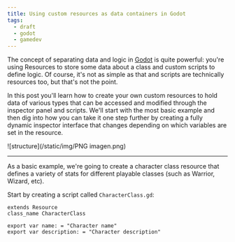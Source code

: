 ```yaml
---
title: Using custom resources as data containers in Godot
tags:
  - draft
  - godot
  - gamedev
---
```


The concept of separating data and logic in [Godot](https://godotengine.org/) is quite powerful: you're using Resources to store some data about a class and custom scripts to define logic. Of course, it's not as simple as that and scripts are technically resources too, but that's not the point.

In this post you'll learn how to create your own custom resources to hold data of various types that can be accessed and modified through the inspector panel and scripts. We'll start with the most basic example and then dig into how you can take it one step further by creating a fully dynamic inspector interface that changes depending on which variables are set in the resource.

![structure](/static/img/PNG imagen.png)

---

As a basic example, we're going to create a character class resource that defines a variety of stats for different playable classes (such as Warrior, Wizard, etc).

Start by creating a script called `CharacterClass.gd`:

```
extends Resource
class_name CharacterClass

export var name: = "Character name"
export var description: = "Character description"
```
